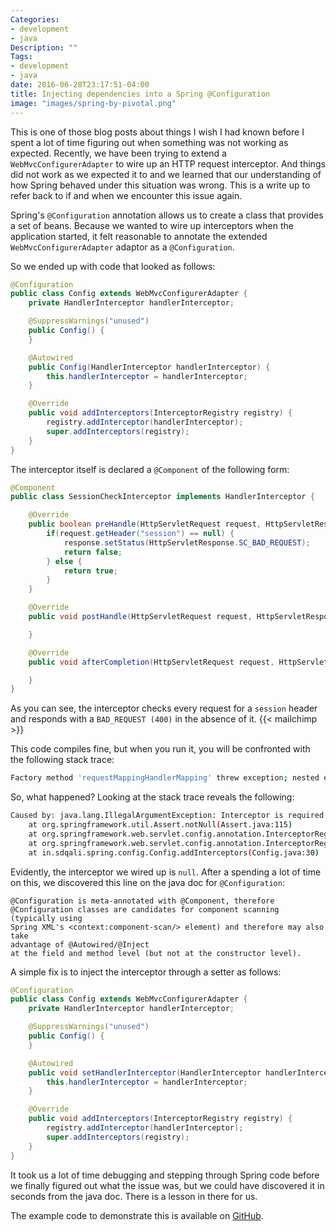 ```yaml
---
Categories:
- development
- java
Description: ""
Tags:
- development
- java
date: 2016-06-28T23:17:51-04:00
title: Injecting dependencies into a Spring @Configuration
image: "images/spring-by-pivotal.png"
---
```


This is one of those blog posts about things I wish I had known before I spent a lot of time figuring out when something was not working as expected. Recently, we have been trying to extend a `WebMvcConfigurerAdapter` to wire up an HTTP request interceptor. And things did not work as we expected it to and we learned that our understanding of how Spring behaved under this situation was wrong. This is a write up to refer back to if and when we encounter this issue again.

<!--more-->

Spring's `@Configuration` annotation allows us to create a class that provides a set of beans. Because we wanted to wire up interceptors when the application started, it felt reasonable to annotate the extended `WebMvcConfigurerAdapter` adaptor as a `@Configuration`.

So we ended up with code that looked as follows:

```java
@Configuration
public class Config extends WebMvcConfigurerAdapter {
    private HandlerInterceptor handlerInterceptor;

    @SuppressWarnings("unused")
    public Config() {
    }

    @Autowired
    public Config(HandlerInterceptor handlerInterceptor) {
        this.handlerInterceptor = handlerInterceptor;
    }

    @Override
    public void addInterceptors(InterceptorRegistry registry) {
        registry.addInterceptor(handlerInterceptor);
        super.addInterceptors(registry);
    }
}
```

The interceptor itself is declared a `@Component` of the following form:

```java
@Component
public class SessionCheckInterceptor implements HandlerInterceptor {

    @Override
    public boolean preHandle(HttpServletRequest request, HttpServletResponse response, Object handler) throws Exception {
        if(request.getHeader("session") == null) {
            response.setStatus(HttpServletResponse.SC_BAD_REQUEST);
            return false;
        } else {
            return true;
        }
    }

    @Override
    public void postHandle(HttpServletRequest request, HttpServletResponse response, Object handler, ModelAndView modelAndView) throws Exception {

    }

    @Override
    public void afterCompletion(HttpServletRequest request, HttpServletResponse response, Object handler, Exception ex) throws Exception {

    }
}
```

As you can see, the interceptor checks every request for a `session` header and responds with a `BAD_REQUEST (400)` in the absence of it.
{{< mailchimp >}}

This code compiles fine, but when you run it, you will be confronted with the following stack trace:

```bash
Factory method 'requestMappingHandlerMapping' threw exception; nested exception is java.lang.IllegalArgumentException: Interceptor is required
```

So, what happened? Looking at the stack trace reveals the following:

```bash
Caused by: java.lang.IllegalArgumentException: Interceptor is required
    at org.springframework.util.Assert.notNull(Assert.java:115)
    at org.springframework.web.servlet.config.annotation.InterceptorRegistration.<init>(InterceptorRegistration.java:51)
    at org.springframework.web.servlet.config.annotation.InterceptorRegistry.addInterceptor(InterceptorRegistry.java:45)
    at in.sdqali.spring.config.Config.addInterceptors(Config.java:30)
```

Evidently, the interceptor we wired up is `null`. After a spending a lot of time on this, we discovered this line on the java doc for `@Configuration`:

```
@Configuration is meta-annotated with @Component, therefore
@Configuration classes are candidates for component scanning (typically using
Spring XML's <context:component-scan/> element) and therefore may also take
advantage of @Autowired/@Inject
at the field and method level (but not at the constructor level).
```

A simple fix is to inject the interceptor through a setter as follows:

```java
@Configuration
public class Config extends WebMvcConfigurerAdapter {
    private HandlerInterceptor handlerInterceptor;

    @SuppressWarnings("unused")
    public Config() {
    }

    @Autowired
    public void setHandlerInterceptor(HandlerInterceptor handlerInterceptor) {
        this.handlerInterceptor = handlerInterceptor;
    }

    @Override
    public void addInterceptors(InterceptorRegistry registry) {
        registry.addInterceptor(handlerInterceptor);
        super.addInterceptors(registry);
    }
}
```

It took us a lot of time debugging and stepping through Spring code before we finally figured out what the issue was, but we could have discovered it in seconds from the java doc. There is a lesson in there for us.

The example code to demonstrate this is available on [GitHub](https://github.com/sdqali/config-constructor-poc).
